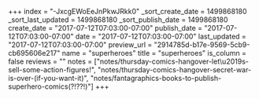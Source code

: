 +++
index = "-JxcgEWoEeJnPkwJRkk0"
_sort_create_date = 1499868180
_sort_last_updated = 1499868180
_sort_publish_date = 1499868180
create_date = "2017-07-12T07:03:00-07:00"
publish_date = "2017-07-12T07:03:00-07:00"
date = "2017-07-12T07:03:00-07:00"
last_updated = "2017-07-12T07:03:00-07:00"
preview_url = "2914785d-b17e-9569-5cb9-cb695606e217"
name = "superheroes"
title = "superheroes"
is_column = false
reviews = ""
notes = ["notes/thursday-comics-hangover-let\u2019s-sell-some-action-figures!", "notes/thursday-comics-hangover-secret-war-is-over-(if-you-want-it)", "notes/fantagraphics-books-to-publish-superhero-comics(?!??!)"]
+++

